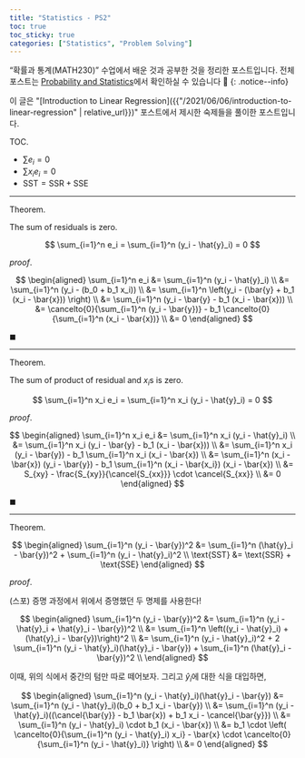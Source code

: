```yaml
---
title: "Statistics - PS2"
toc: true
toc_sticky: true
categories: ["Statistics", "Problem Solving"]
---
```


“확률과 통계(MATH230)” 수업에서 배운 것과 공부한 것을 정리한 포스트입니다. 전체 포스트는 [Probability and Statistics](https://bluehorn07.github.io/categories/probability-and-statistics)에서 확인하실 수 있습니다 🎲
{: .notice--info}

이 글은 "[Introduction to Linear Regression]({{"/2021/06/06/introduction-to-linear-regression" | relative_url}})" 포스트에서 제시한 숙제들을 풀이한 포스트입니다.

<span class="statement-title">TOC.</span><br>

- $\sum e_i = 0$
- $\sum x_i e_i = 0$
- $\text{SST} = \text{SSR} + \text{SSE}$

<hr/>

<div class="notice" markdown="1">

<span class="statement-title">Theorem.</span><br>

The sum of residuals is zero.

$$
\sum_{i=1}^n e_i = \sum_{i=1}^n (y_i - \hat{y}_i) = 0
$$


</div>

<div class="proof" markdown="1">

<span class="statement-title">*proof*.</span><br>

$$
\begin{aligned}
\sum_{i=1}^n e_i
&= \sum_{i=1}^n (y_i - \hat{y}_i) \\
&= \sum_{i=1}^n (y_i - (b_0 + b_1 x_i)) \\
&= \sum_{i=1}^n \left(y_i - (\bar{y} + b_1 (x_i - \bar{x})) \right) \\
&= \sum_{i=1}^n (y_i - \bar{y} - b_1 (x_i - \bar{x})) \\
&= \cancelto{0}{\sum_{i=1}^n (y_i - \bar{y})} - b_1 \cancelto{0}{\sum_{i=1}^n (x_i - \bar{x})} \\
&= 0
\end{aligned}
$$

$\blacksquare$

</div>

<hr/>

<div class="notice" markdown="1">

<span class="statement-title">Theorem.</span><br>

The sum of product of residual and $x_i$s is zero.

$$
\sum_{i=1}^n x_i e_i = \sum_{i=1}^n x_i (y_i - \hat{y}_i) = 0
$$


</div>

<div class="proof" markdown="1">

<span class="statement-title">*proof*.</span><br>

$$
\begin{aligned}
\sum_{i=1}^n x_i e_i
&= \sum_{i=1}^n x_i (y_i - \hat{y}_i) \\
&= \sum_{i=1}^n x_i (y_i - \bar{y} - b_1 (x_i - \bar{x})) \\
&= \sum_{i=1}^n x_i (y_i - \bar{y}) - b_1 \sum_{i=1}^n x_i (x_i - \bar{x}) \\
&= \sum_{i=1}^n (x_i - \bar{x}) (y_i - \bar{y}) - b_1 \sum_{i=1}^n (x_i - \bar{x_i}) (x_i - \bar{x}) \\
&= S_{xy} - \frac{S_{xy}}{\cancel{S_{xx}}} \cdot \cancel{S_{xx}} \\
&= 0
\end{aligned}
$$

$\blacksquare$

</div>

<hr/>

<div class="notice" markdown="1">

<span class="statement-title">Theorem.</span><br>

$$
\begin{aligned}
\sum_{i=1}^n (y_i - \bar{y})^2 &= \sum_{i=1}^n (\hat{y}_i - \bar{y})^2 + \sum_{i=1}^n (y_i - \hat{y}_i)^2 \\
\text{SST} &= \text{SSR} + \text{SSE}
\end{aligned}
$$

</div>

<div class="proof" markdown="1">

<span class="statement-title">*proof*.</span><br>

(스포) 증명 과정에서 위에서 증명했던 두 명제를 사용한다!

$$
\begin{aligned}
\sum_{i=1}^n (y_i - \bar{y})^2
&= \sum_{i=1}^n (y_i - \hat{y}_i + \hat{y}_i - \bar{y})^2 \\
&= \sum_{i=1}^n \left((y_i - \hat{y}_i) + (\hat{y}_i - \bar{y})\right)^2 \\
&= \sum_{i=1}^n (y_i - \hat{y}_i)^2 + 2 \sum_{i=1}^n (y_i - \hat{y}_i)(\hat{y}_i - \bar{y}) + \sum_{i=1}^n (\hat{y}_i - \bar{y})^2 \\
\end{aligned}
$$

이때, 위의 식에서 중간의 텀만 따로 떼어보자. 그리고 $\hat{y}_i$에 대한 식을 대입하면,

$$
\begin{aligned}
\sum_{i=1}^n (y_i - \hat{y}_i)(\hat{y}_i - \bar{y})
&= \sum_{i=1}^n (y_i - \hat{y}_i)(b_0 + b_1 x_i - \bar{y}) \\
&= \sum_{i=1}^n (y_i - \hat{y}_i)((\cancel{\bar{y}} - b_1 \bar{x}) + b_1 x_i - \cancel{\bar{y}}) \\
&= \sum_{i=1}^n (y_i - \hat{y}_i) \cdot b_1 (x_i - \bar{x}) \\
&= b_1 \cdot \left( \cancelto{0}{\sum_{i=1}^n (y_i - \hat{y}_i) x_i} - \bar{x} \cdot \cancelto{0}{\sum_{i=1}^n (y_i - \hat{y}_i)} \right) \\
&= 0
\end{aligned}
$$

</div>